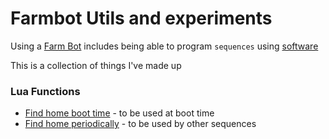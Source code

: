 # Farmbot Utils and experiments

Using a [Farm Bot](https://farm.bot/) includes being able
to program `sequences` using [software](https://developer.farm.bot/)

This is a collection of things I've made up

### Lua Functions

- [Find home boot time](./sequences/find_home_boottime/) - to be used at boot time
- [Find home periodically](./sequences/find_home_periodically/) - to be used by other sequences


